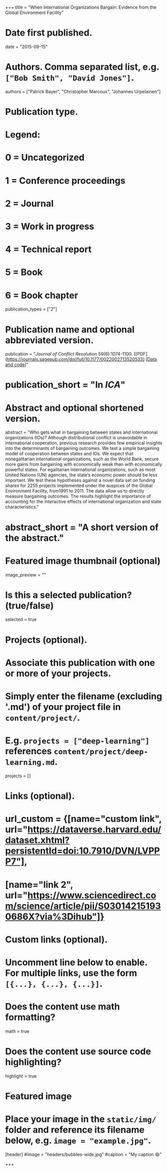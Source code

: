 +++
title = "When International Organizations Bargain: Evidence from the Global Environment Facility"

# Date first published.
date = "2015-09-15"

# Authors. Comma separated list, e.g. `["Bob Smith", "David Jones"]`.
authors = ["Patrick Bayer", "Christopher Marcoux", "Johannes Urpelainen"]

# Publication type.
# Legend:
# 0 = Uncategorized
# 1 = Conference proceedings
# 2 = Journal
# 3 = Work in progress
# 4 = Technical report
# 5 = Book
# 6 = Book chapter
publication_types = ["2"]

# Publication name and optional abbreviated version.
publication = "*Journal of Conflict Resolution* 59(6):1074-1100. [[PDF](https://journals.sagepub.com/doi/full/10.1177/0022002713520533] [[Data and code](https://dataverse.harvard.edu/dataset.xhtml?persistentId=doi:10.7910/DVN/JOZ3LX)]"
# publication_short = "In *ICA*"

# Abstract and optional shortened version.
abstract = "Who gets what in bargaining between states and international organizations (IOs)? Although distributional conflict is unavoidable in international cooperation, previous research provides few empirical insights into the determinants of bargaining outcomes. We test a simple bargaining model of cooperation between states and IOs. We expect that nonegalitarian international organizations, such as the World Bank, secure more gains from bargaining with economically weak than with economically powerful states. For egalitarian international organizations, such as most United Nations (UN) agencies, the state’s economic power should be less important. We test these hypotheses against a novel data set on funding shares for 2255 projects implemented under the auspices of the Global Environment Facility, from1991 to 2011. The data allow us to directly measure bargaining outcomes. The results highlight the importance of accounting for the interactive effects of international organization and state characteristics."
# abstract_short = "A short version of the abstract."

# Featured image thumbnail (optional)
image_preview = ""

# Is this a selected publication? (true/false)
selected = true

# Projects (optional).
#   Associate this publication with one or more of your projects.
#   Simply enter the filename (excluding '.md') of your project file in `content/project/`.
#   E.g. `projects = ["deep-learning"]` references `content/project/deep-learning.md`.
projects = []

# Links (optional).
# url_custom = {[name="custom link", url="https://dataverse.harvard.edu/dataset.xhtml?persistentId=doi:10.7910/DVN/LVPPP7"],
#             [name="link 2", url="https://www.sciencedirect.com/science/article/pii/S030142151930686X?via%3Dihub"]}


# Custom links (optional).
#   Uncomment line below to enable. For multiple links, use the form `[{...}, {...}, {...}]`.
 


# Does the content use math formatting?
math = true

# Does the content use source code highlighting?
highlight = true

# Featured image
# Place your image in the `static/img/` folder and reference its filename below, e.g. `image = "example.jpg"`.
[header]
#image = "headers/bubbles-wide.jpg"
#caption = "My caption 😄"

+++

